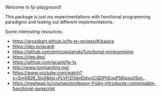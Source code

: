 Welcome to fp-playground!

This package is just my experimentations with functional programming paradigms and testing out different implementations.

Some interesting resources:

- https://grossbart.github.io/fp-ts-recipes/#/basics
- https://dev.to/gcanti
- https://github.com/enricopolanski/functional-programming
- https://rlee.dev/
- https://github.com/gcanti/fp-ts
- http://www.tomharding.me/
- https://www.youtube.com/watch?v=SmXB2K_5lcA&list=PLVFrD1dmDdvcjCQDPhExqP56jqxp0Ssn_
- https://egghead.io/courses/professor-frisby-introduces-composable-functional-javascript
